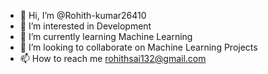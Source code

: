 - 👋 Hi, I’m @Rohith-kumar26410
- 👀 I’m interested in Development
- 🌱 I’m currently learning Machine Learning
- 💞️ I’m looking to collaborate on Machine Learning Projects 
- 📫 How to reach me rohithsai132@gmail.com
